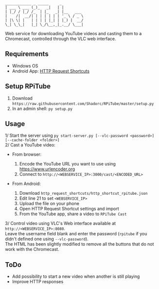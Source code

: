 ```text
____________ _ _____     _          
| ___ \ ___ (_)_   _|   | |         
| |_/ / |_/ /_  | |_   _| |__   ___ 
|    /|  __/| | | | | | | '_ \ / _ \
| |\ \| |   | | | | |_| | |_) |  __/
\_| \_\_|   |_| \_/\__,_|_.__/ \___|  
```
Web service for downloading YouTube videos and casting them to a Chromecast, controlled through the VLC web interface.

## Requirements
- Windows OS
- Android App: [HTTP Request Shortcuts](https://play.google.com/store/apps/details?id=ch.rmy.android.http_shortcuts)

## Setup RPiTube
1. Download `https://raw.githubusercontent.com/Shadorc/RPiTube/master/setup.py`
2. In an admin shell: `py setup.py`

## Usage
1/ Start the server using `py start-server.py [--vlc-password <password>] [--cache-folder <folder>]`  
2/ Cast a YouTube video:
- From browser: 
  1. Encode the YouTube URL you want to use using https://www.urlencoder.org
  2. Connect to `http://<WEBSERVICE_IP>:3000/cast/<ENCODED_URL>`  
  
- From Android:
  1. Download `http_request_shortcuts/http_shortcut_rpitube.json`
  2. Edit line 21 to set `<WEBSERVICE_IP>`
  3. Upload the file on your phone
  4. Open HTTP Request Shortcut settings and import 
  5. From the YouTube app, share a video to `RPiTube Cast`

3/ Control video using VLC's Web interface available at `http://<WEBSERVICE_IP>:8080`.  
Leave the username field blank and enter the password (`rpitube` if you didn't defined one using `--vlc-password`).  
The HTML has been slightly modified to remove all the buttons that do not work with the Chromecast.

## ToDo
- Add possibility to start a new video when another is still playing
- Improve HTTP responses